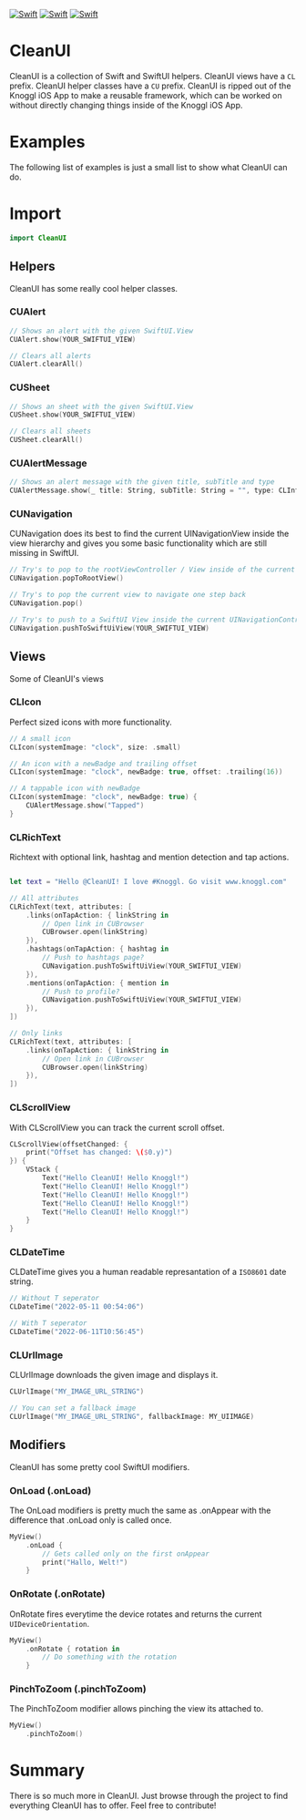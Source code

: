 [![Swift](https://img.shields.io/badge/Swift-5.5-brightgreen.svg?colorA=orange&colorB=4F4F4F)](https://swift.org)
[![Swift](https://img.shields.io/badge/iOS-15-brightgreen.svg?colorA=orange&colorB=4F4F4F)](https://swift.org)
[![Swift](https://img.shields.io/badge/License-Apache%202.0-brightgreen.svg?colorA=orange&colorB=4F4F4F)](https://swift.org)

# CleanUI
CleanUI is a collection of Swift and SwiftUI helpers. CleanUI views have a ``CL`` prefix. CleanUI helper classes have a ``CU`` prefix. CleanUI is ripped out of the Knoggl iOS App to make a reusable framework, which can be worked on without directly changing things inside of the Knoggl iOS App.

# Examples
The following list of examples is just a small list to show what CleanUI can do.

# Import
```swift
import CleanUI
```

## Helpers
CleanUI has some really cool helper classes.

### CUAlert
```swift
// Shows an alert with the given SwiftUI.View
CUAlert.show(YOUR_SWIFTUI_VIEW)

// Clears all alerts
CUAlert.clearAll()
```

### CUSheet
```swift
// Shows an sheet with the given SwiftUI.View
CUSheet.show(YOUR_SWIFTUI_VIEW)

// Clears all sheets
CUSheet.clearAll()
```

### CUAlertMessage
```swift
// Shows an alert message with the given title, subTitle and type
CUAlertMessage.show(_ title: String, subTitle: String = "", type: CLInfoCard.InfoCardType = .info)
```

### CUNavigation
CUNavigation does its best to find the current UINavigationView inside the view hierarchy and gives you some basic functionality which are still missing in SwiftUI.
```swift
// Try's to pop to the rootViewController / View inside of the current UINavigationController
CUNavigation.popToRootView()

// Try's to pop the current view to navigate one step back
CUNavigation.pop()

// Try's to push to a SwiftUI View inside the current UINavigationController
CUNavigation.pushToSwiftUiView(YOUR_SWIFTUI_VIEW)
```

## Views
Some of CleanUI's views

### CLIcon
Perfect sized icons with more functionality.
```swift
// A small icon
CLIcon(systemImage: "clock", size: .small)

// An icon with a newBadge and trailing offset
CLIcon(systemImage: "clock", newBadge: true, offset: .trailing(16))

// A tappable icon with newBadge
CLIcon(systemImage: "clock", newBadge: true) {
    CUAlertMessage.show("Tapped")
}
```

### CLRichText
Richtext with optional link, hashtag and mention detection and tap actions.
```swift

let text = "Hello @CleanUI! I love #Knoggl. Go visit www.knoggl.com"

// All attributes
CLRichText(text, attributes: [
    .links(onTapAction: { linkString in
        // Open link in CUBrowser
        CUBrowser.open(linkString)
    }),
    .hashtags(onTapAction: { hashtag in
        // Push to hashtags page?
        CUNavigation.pushToSwiftUiView(YOUR_SWIFTUI_VIEW)
    }),
    .mentions(onTapAction: { mention in
        // Push to profile?
        CUNavigation.pushToSwiftUiView(YOUR_SWIFTUI_VIEW)
    }),
])

// Only links
CLRichText(text, attributes: [
    .links(onTapAction: { linkString in
        // Open link in CUBrowser
        CUBrowser.open(linkString)
    }),
])
```

### CLScrollView
With CLScrollView you can track the current scroll offset.
```swift
CLScrollView(offsetChanged: { 
    print("Offset has changed: \($0.y)")
}) {
    VStack {
        Text("Hello CleanUI! Hello Knoggl!")
        Text("Hello CleanUI! Hello Knoggl!")
        Text("Hello CleanUI! Hello Knoggl!")
        Text("Hello CleanUI! Hello Knoggl!")
        Text("Hello CleanUI! Hello Knoggl!")
    }
}
```

### CLDateTime
CLDateTime gives you a human readable represantation of a ``ISO8601`` date string.
```swift
// Without T seperator
CLDateTime("2022-05-11 00:54:06")

// With T seperator
CLDateTime("2022-06-11T10:56:45")
```

### CLUrlImage
CLUrlImage downloads the given image and displays it.
```swift
CLUrlImage("MY_IMAGE_URL_STRING")

// You can set a fallback image
CLUrlImage("MY_IMAGE_URL_STRING", fallbackImage: MY_UIIMAGE)
```

## Modifiers
CleanUI has some pretty cool SwiftUI modifiers.

### OnLoad (.onLoad)
The OnLoad modifiers is pretty much the same as .onAppear with the difference that .onLoad only is called once.
```swift
MyView()
    .onLoad {
        // Gets called only on the first onAppear
        print("Hallo, Welt!")
    }
```

### OnRotate (.onRotate)
OnRotate fires everytime the device rotates and returns the current ``UIDeviceOrientation``.
```swift
MyView()
    .onRotate { rotation in
        // Do something with the rotation
    }
```

### PinchToZoom (.pinchToZoom)
The PinchToZoom modifier allows pinching the view its attached to.
```swift
MyView()
    .pinchToZoom()
```

# Summary
There is so much more in CleanUI. Just browse through the project to find everything CleanUI has to offer. Feel free to contribute!

